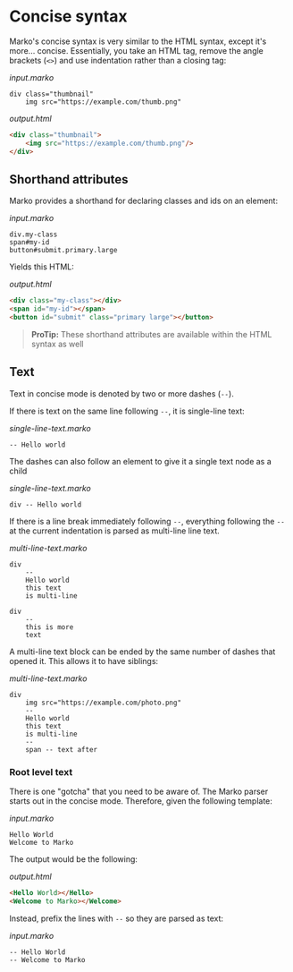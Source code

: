 # Concise syntax

Marko's concise syntax is very similar to the HTML syntax, except it's more... concise.  Essentially, you take an HTML tag, remove the angle brackets (`<>`) and use indentation rather than a closing tag:

_input.marko_
```marko
div class="thumbnail"
    img src="https://example.com/thumb.png"
```

_output.html_
```html
<div class="thumbnail">
    <img src="https://example.com/thumb.png"/>
</div>
```

## Shorthand attributes

Marko provides a shorthand for declaring classes and ids on an element:

_input.marko_
```marko
div.my-class
span#my-id
button#submit.primary.large
```

Yields this HTML:

_output.html_
```html
<div class="my-class"></div>
<span id="my-id"></span>
<button id="submit" class="primary large"></button>
```

> **ProTip:** These shorthand attributes are available within the HTML syntax as well

## Text

Text in concise mode is denoted by two or more dashes (`--`).  

If there is text on the same line following `--`, it is single-line text:

_single-line-text.marko_
```marko
-- Hello world
```

The dashes can also follow an element to give it a single text node as a child

_single-line-text.marko_
```marko
div -- Hello world
```

If there is a line break immediately following `--`, everything following the `--` at the current indentation is parsed as multi-line line text.

_multi-line-text.marko_
```marko
div
    --
    Hello world
    this text
    is multi-line

div
    --
    this is more
    text
```

A multi-line text block can be ended by the same number of dashes that opened it.  This allows it to  have siblings:

_multi-line-text.marko_
```marko
div
    img src="https://example.com/photo.png"
    --
    Hello world
    this text
    is multi-line
    --
    span -- text after
```

### Root level text

There is one "gotcha" that you need to be aware of. The Marko parser starts out in the concise mode. Therefore, given the following template:

_input.marko_
```marko
Hello World
Welcome to Marko
```

The output would be the following:

_output.html_
```html
<Hello World></Hello>
<Welcome to Marko></Welcome>
```

Instead, prefix the lines with `--` so they are parsed as text:

_input.marko_
```marko
-- Hello World
-- Welcome to Marko
```